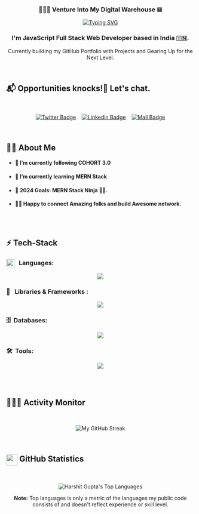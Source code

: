 <h3 align="center">👨🏻‍💻 Venture Into My Digital Warehouse 𝌏</h3>

<!-- Typing SVG -->
<p align ="center">
  <a href="https://git.io/typing-svg">
    <img src="https://readme-typing-svg.herokuapp.com?font=Fira+Code&duration=1500&pause=500&color=fdb74e&center=true&vCenter=true&lines=Full+Stack+Developer;Community+Lead" alt="Typing SVG"/>
  </a>
</p>

<h3 align="center"> 
  I'm JavaScript Full Stack Web Developer based in India 🇮🇳.
</h3>

<p align="center">
  Currently building my GitHub Portfolio with Projects and Gearing Up for the Next Level.
</p>
<br/>

<!-- Social Media Links -->

## 📬 Opportunities knocks!🚪 Let's chat.

<br/>
<div align= center>

[![Twitter Badge](https://img.shields.io/badge/-@harshitcodes2-1e1e1e?style=flat&labelColor=1e1e1e&logo=x&logoColor=white&link=https://x.com/harshitcodes2)](https://twitter.com/harshitcodes2) &nbsp;&nbsp; [![Linkedin Badge](https://img.shields.io/badge/-harshitcodes2-0e76a8?style=flat&labelColor=0e76a8&logo=linkedin&logoColor=white)](https://linkedin.com/in/harshit-codes2) &nbsp;&nbsp; [![Mail Badge](https://img.shields.io/badge/-HarshitGupta-c0392b?style=flat&labelColor=c0392b&logo=gmail&logoColor=white)](mailto:g1harshit7@gmail.com)

</div>
</br>

<!-- More About Me -->

## 🙋‍♂️ About Me

- #### 🔭 I’m currently following <a herf="https://harkirat.classx.co.in/new-courses">COHORT 3.0</a>

- #### 🌱 I’m currently learning MERN Stack

- #### 🎯 2024 Goals: MERN Stack Ninja 🥷🏻.

- #### 🙋🏻 Happy to connect Amazing folks and build Awesome network.

<br/><br/>

<!-- Technologies that I'm working with -->

## ⚡️ Tech-Stack

### <img src = "https://media2.giphy.com/media/QssGEmpkyEOhBCb7e1/giphy.gif?cid=ecf05e47a0n3gi1bfqntqmob8g9aid1oyj2wr3ds3mg700bl&rid=giphy.gif" width = 22px align="top"/> &nbsp;&nbsp;Languages:

<div align="center">

<p align="center">
  <img src="https://skillicons.dev/icons?i=html,css,javascript,typescript,python,cpp&theme=dark" />
</p>
</div>

### 🧩 &nbsp;&nbsp;Libraries & Frameworks :

<p align="center">
  <img src="https://skillicons.dev/icons?i=tailwind,react,nodejs,express,htmx&theme=dark" />
</p>

<!--
### ∞ &nbsp; DevOps:

<p align="center">
  <img src="https://skillicons.dev/icons?i=docker,kubernetes,linux&theme=dark" />
</p>

-->

### 🗄️ &nbsp;Databases:

<p align="center">
  <img src="https://skillicons.dev/icons?i=mongo,mysql&theme=dark" />
</p>

### 🛠️ &nbsp;Tools:

<p align="center">
  <img src="https://skillicons.dev/icons?i=git,github,figma,vscode,bash&theme=dark" />
</p>

<br/><br/>

<!-- GitHub Activity Tracker -->

## 👨🏻‍💻 Activity Monitor

<br/>
<p align="center">
  <img src="https://github-readme-stats.vercel.app/api/top-langs/?username=HarshitCodes2&theme=dark&hide_border=false&include_all_commits=true&count_private=true&layout=compact" alt="My GitHub Streak"/>
</p>

<br/>

<!-- GitHub Stats -->

## <img src="https://media.giphy.com/media/iY8CRBdQXODJSCERIr/giphy.gif" width="30" height="30" align="top"> GitHub Statistics

<br/>
<p align="center">
  <img alt="Harshit Gupta's Top Languages" src="https://github-readme-stats.vercel.app/api/top-langs/?username=harshitcodes2&langs_count=8&count_private=true&layout=compact&theme=vision-friendly-dark&hide_border=true&bg_color=0D1117"/>
<p/>

<p align="center">
  <b>Note:</b> Top languages is only a metric of the languages my public code consists of and doesn't reflect experience or skill level.
</p>

<br/>
